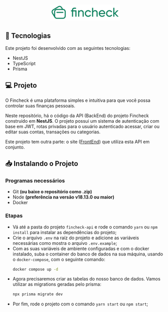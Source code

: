 <h1 align="center">
  <img alt="fincheck" title="fincheck" src=".github/fincheck-logo.svg" width="220px">
</h1>

## 🚀 Tecnologias

Este projeto foi desenvolvido com as seguintes tecnologias:

- NestJS
- TypeScript
- Prisma

## 💻 Projeto

O Fincheck é uma plataforma simples e intuitiva para que você possa controlar suas finanças pessoais.

Neste repositório, há o código da API (BackEnd) do projeto Fincheck construido em **NestJS**. O projeto possui um sistema de autenticação com base em JWT, rotas privadas para o usuário autenticado acessar, criar ou editar suas contas, transações ou categorias.

Este projeto tem outra parte: o site ([FrontEnd](https://github.com/jotahdavid/fincheck)) que utiliza esta API em conjunto.

## 📥 Instalando o Projeto

### Programas necessários

- Git **(ou baixe o repositório como .zip)**
- Node **(preferência na versão v18.13.0 ou maior)**
- Docker

### Etapas

- Vá até a pasta do projeto `fincheck-api` e rode o comando `yarn` ou `npm install` para instalar as dependências do projeto;
- Crie o arquivo `.env` na raíz do projeto e adicione as variáveis necessárias como mostra o arquivo `.env.example`;
- Com as suas variáveis de ambiente configuradas e com o docker instalado, suba o container do banco de dados na sua máquina, usando o `docker-compose`, com o seguinte comando:
  ```bash
  docker compose up -d
  ```
- Agora precisaremos criar as tabelas do nosso banco de dados. Vamos utilizar as migrations geradas pelo prisma:
  ```bash
  npx prisma migrate dev
  ```
- Por fim, rode o projeto com o comando `yarn start` ou `npm start`;
